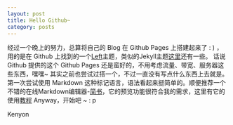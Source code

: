 ```yaml
---
layout: post
title: Hello Github~
category: posts
---
```


经过一个晚上的努力，总算将自己的 Blog 在 Github Pages 上搭建起来了 : ) ，用的是在 Github 上找到的一个[Left]主题，类似的Jekyll主题[这里]还有一些。
话说Github 提供的这个 Github Pages 还是蛮好的，不用考虑流量、带宽、服务器这些东西，嘿嘿~ 其实之前也尝试过搭一个，不过一直没有写点什么东西上去就是。
第一次尝试使用 Markdown 这种标记语言，语法看起来挺简单的。顺便推荐一个不错的在线Markdown编辑器-[简书]，它的预览功能很符合我的需求，这里有它的使用[教程]  Anyway，开始吧 ~ : p

Kenyon

[简书]: http://jianshu.io/writer#/
[教程]:http://jianshu.io/p/q81RER
[Left]:https://github.com/holman/left
[这里]:http://jekyllthemes.org/